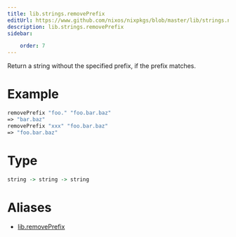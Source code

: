 ```yaml
---
title: lib.strings.removePrefix
editUrl: https://www.github.com/nixos/nixpkgs/blob/master/lib/strings.nix#L898C5
description: lib.strings.removePrefix
sidebar:

    order: 7
---
```


Return a string without the specified prefix, if the prefix matches.

# Example

```nix
removePrefix "foo." "foo.bar.baz"
=> "bar.baz"
removePrefix "xxx" "foo.bar.baz"
=> "foo.bar.baz"
```

# Type

```haskell
string -> string -> string
```


# Aliases

- [lib.removePrefix](/reference/libremovePrefix)


